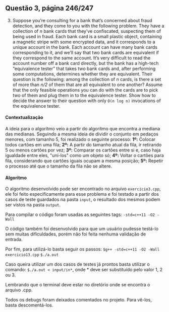 ## Questão 3, página 246/247

3. Suppose you’re consulting for a bank that’s concerned about fraud detection, and they come to you with the following problem. They have a collection of _n_ bank cards that they’ve confiscated, suspecting them of being used in fraud. Each bank card is a small plastic object, containing a magnetic stripe with some encrypted data, and it corresponds to a unique account in the bank. Each account can have many bank cards corresponding to it, and we’ll say that two bank cards are equivalent if they correspond to the same account. 
It’s very difficult to read the account number off a bank card directly, but the bank has a high-tech “equivalence tester” that takes two bank cards and, after performing some computations, determines whether they are equivalent. 
Their question is the following: among the collection of _n_ cards, is there a set of more than _n/2_ of them that are all equivalent to one another? Assume that the only feasible operations you can do with the cards are to pick two of them and plug them in to the equivalence tester. Show how to decide the answer to their question with only ```O(n log n)``` invocations of the equivalence tester.

#### Contextualização
A ideia para o algorítmo veio a partir do algorítmo que encontra a mediana das medianas. Seguindo a mesma ideia de dividir o conjunto em pedaços menores, com tamanho 5, foi realizado o seguinte processo:
**1º:** Colocar todos cartões em uma fila;
**2º:** A partir do tamanho atual da fila, ir retirando 5 ou menos cartões por vez;
**3º:** Comparar os cartões entre si e, caso haja igualdade entre eles, "uní-los" como um objeto só;
**4º:** Voltar o cartões para fila, considerando que cartões iguais ocupam a mesma posição;
**5º:** Repetir o processo até que o tamanho da fila não se altere.

#### Algoritmo
O algoritmo desenvolvido pode ser encontrado no arquivo ```exercicio3.cpp```, ele foi feito especificamente para esse problema e foi testado a partir dos casos de teste guardados na pasta ```input```, o resultado dos mesmos podem ser vistos na pasta ```output```.

Para compilar o código foram usadas as seguintes tags:
```-std=c++11 -O2 -Wall```

O código também foi desenvolvido para que um usuário pudesse testá-lo sem muitas dificuldades, porém não foi feita nenhuma validação de entrada.

Por fim, para utilizá-lo basta seguir os passos:
```$g++ -std=c++11 -O2 -Wall exercicio13.cpp```
```$./a.out```

Caso queira utilizar um dos casos de testes já prontos basta utilizar o comando:
```$./a.out < input/in*```, onde * deve ser substituído pelo valor 1, 2 ou 3.

Lembrando que o terminal deve estar no diretório onde se encontra o arquivo .cpp.

Todos os debugs foram deixados comentados no projeto. Para vê-los, basta descomentá-los.